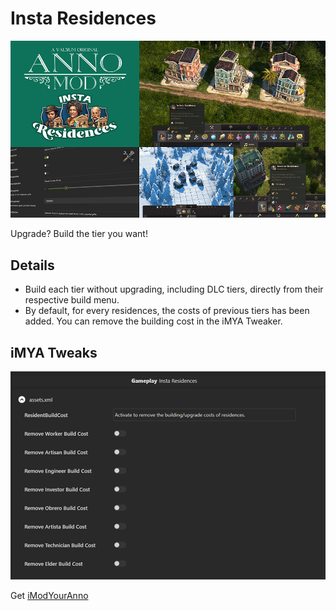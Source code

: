 # Insta Residences

![](./files/instaresmd.jpg)

Upgrade? Build the tier you want!


## Details

- Build each tier without upgrading, including DLC tiers, directly from their respective build menu.
- By default, for every residences, the costs of previous tiers has been added. You can remove the building cost in the iMYA Tweaker.

## iMYA Tweaks

![](./files/instaresiMYA.jpg)

Get [iModYourAnno](https://github.com/anno-mods/iModYourAnno/releases)